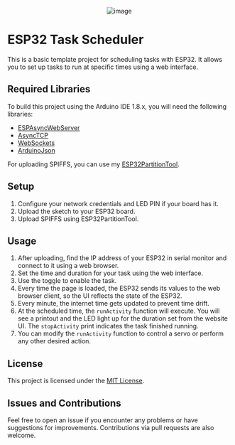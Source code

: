 <div align="center">

![image](https://github.com/serifpersia/esp32-task-schedule/assets/62844718/b37c0835-81fc-43b3-864c-4adb51dedd6f)
</div>

# ESP32 Task Scheduler

This is a basic template project for scheduling tasks with ESP32. It allows you to set up tasks to run at specific times using a web interface. 

## Required Libraries

To build this project using the Arduino IDE 1.8.x, you will need the following libraries:
- [ESPAsyncWebServer](https://github.com/me-no-dev/ESPAsyncWebServer)
- [AsyncTCP](https://github.com/me-no-dev/AsyncTCP)
- [WebSockets](https://github.com/Links2004/arduinoWebSockets)
- [ArduinoJson](https://github.com/bblanchon/ArduinoJson)

For uploading SPIFFS, you can use my [ESP32PartitionTool](https://github.com/serifpersia/esp32partitiontool).

## Setup

1. Configure your network credentials and LED PIN if your board has it.
2. Upload the sketch to your ESP32 board.
3. Upload SPIFFS using ESP32PartitionTool.

## Usage

1. After uploading, find the IP address of your ESP32 in serial monitor and connect to it using a web browser.
2. Set the time and duration for your task using the web interface.
3. Use the toggle to enable the task.
4. Every time the page is loaded, the ESP32 sends its values to the web browser client, so the UI reflects the state of the ESP32.
5. Every minute, the internet time gets updated to prevent time drift.
6. At the scheduled time, the `runActivity` function will execute. You will see a printout and the LED light up for the duration set from the website UI. The `stopActivity` print indicates the task finished running.
7. You can modify the `runActivity` function to control a servo or perform any other desired action.

## License

This project is licensed under the [MIT License](LICENSE).

## Issues and Contributions

Feel free to open an issue if you encounter any problems or have suggestions for improvements. Contributions via pull requests are also welcome.

